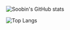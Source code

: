 ![Soobin's GitHub stats](https://github-readme-stats.vercel.app/api?username=sxxcxng\&rank_icon=github)

![Top Langs](https://github-readme-stats.vercel.app/api/top-langs/?username=sxxcxng&layout=compact)

<!--
**sxxcxng/sxxcxng** is a ✨ _special_ ✨ repository because its `README.md` (this file) appears on your GitHub profile.

Here are some ideas to get you started:

- 🔭 I’m currently working on ...
- 🌱 I’m currently learning ...
- 👯 I’m looking to collaborate on ...
- 🤔 I’m looking for help with ...
- 💬 Ask me about ...
- 📫 How to reach me: ...
- 😄 Pronouns: ...
- ⚡ Fun fact: ...
-->
